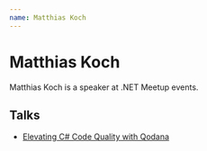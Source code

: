 ```yaml
---
name: Matthias Koch
---
```


# Matthias Koch

Matthias Koch is a speaker at .NET Meetup events.

## Talks
- [Elevating C# Code Quality with Qodana](../_events/2023-10-23.md)
